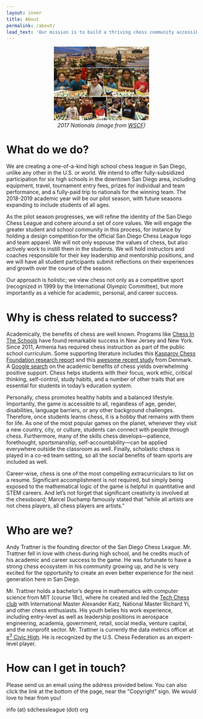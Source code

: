 ```yaml
---
layout: inner
title: About
permalink: /about/
lead_text: 'Our mission is to build a thriving chess community accessible to all San Diego youth. <br> We believe chess is a fun, productive activity that can help students succeed in school and in life.'
---
```


<p style="text-align:center;">
<img src="/img/wi-2017-nationals.jpg" style="width:50%"/><br>
<i class="custom-caption">2017 Nationals (image from <a href="http://www.wisconsinscholasticchess.org/largest-chess-tournament-ever-in-nashville-may-2017/" target="_blank">WSCF</a>)</i>
</p>

# What do we do?

We are creating a one-of-a-kind high school chess league in San Diego, unlike any other in the U.S. or world. We intend to offer fully-subsidized participation for six high schools in the downtown San Diego area, including equipment, travel, tournament entry fees, prizes for individual and team performance, and a fully-paid trip to nationals for the winning team. The 2018-2019 academic year will be our pilot season, with future seasons expanding to include students of all ages.

As the pilot season progresses, we will refine the identity of the San Diego Chess League and cohere around a set of core values. We will engage the greater student and school community in this process, for instance by holding a design competition for the official San Diego Chess League logo and team apparel. We will not only espouse the values of chess, but also actively work to instill them in the students. We will hold instructors and coaches responsible for their key leadership and mentorship positions, and we will have all student participants submit reflections on their experiences and growth over the course of the season.

Our approach is holistic; we view chess not only as a competitive sport (recognized in 1999 by the International Olympic Committee), but more importantly as a vehicle for academic, personal, and career success.


# Why is chess related to success?

Academically, the benefits of chess are well known. Programs like <a href="https://chessintheschools.org/" target="_blank">Chess In The Schools</a> have found remarkable success in New Jersey and New York. Since 2011, Armenia has required chess instruction as part of the public school curriculum. Some supporting literature includes this <a href="http://www.academiadesah.ro/wp-content/uploads/2016/08/research_kcfe.pdf" target="_blank">Kasparov Chess Foundation research report</a> and this <a href="https://www.ncbi.nlm.nih.gov/pmc/articles/PMC5426665/" target="_blank">awesome recent study</a> from Denmark. A <a href="https://www.google.com/search?safe=strict&ei=3rZ1W-WLHsmo0gLixZOICg&q=academic+benefits+of+chess&oq=academic+benefits+of+chess&gs_l=psy-ab.3..0i71k1l8.0.0.0.22836026.0.0.0.0.0.0.0.0..0.0....0...1..64.psy-ab..0.0.0....0.UB9DiNPqdpc" target="_blank">Google search</a> on the academic benefits of chess yields overwhelming positive support. Chess helps students with their focus, work ethic, critical thinking, self-control, study habits, and a number of other traits that are essential for students in today’s education system.

Personally, chess promotes healthy habits and a balanced lifestyle. Importantly, the game is accessible to all, regardless of age, gender, disabilities, language barriers, or any other background challenges. Therefore, once students learns chess, it is a hobby that remains with them for life. As one of the most popular games on the planet, whenever they visit a new country, city, or culture, students can connect with people through chess. Furthermore, many of the skills chess develops—patience, forethought, sportsmanship, self-accountability—can be applied everywhere outside the classroom as well. Finally, scholastic chess is played in a co-ed team setting, so all the social benefits of team sports are included as well.

Career-wise, chess is one of the most compelling extracurriculars to list on a resume. Significant accomplishment is not required, but simply being exposed to the mathematical logic of the game is helpful in quantitative and STEM careers. And let’s not forget that significant creativity is involved at the chessboard; Marcel Duchamp famously stated that “while all artists are not chess players, all chess players are artists.”

# Who are we?

Andy Trattner is the founding director of the San Diego Chess League. Mr. Trattner fell in love with chess during high school, and he credits much of his academic and career success to the game. He was fortunate to have a strong chess ecosystem in his community growing up, and he is very excited for the opportunity to create an even better experience for the next generation here in San Diego.

Mr. Trattner holds a bachelor’s degree in mathematics with computer science from MIT (course 18c), where he created and led the <a href="http://chess.mit.edu" target="_blank">Tech Chess club</a> with International Master Alexander Katz, National Master Richard Yi, and other chess enthusiasts. His youth belies his work experience, including entry-level as well as leadership positions in aerospace engineering, academia, government, retail, social media, venture capital, and the nonprofit sector. Mr. Trattner is currently the data metrics officer at <a href="https://www.e3civichigh.com/" target="_blank">e<sup>3</sup> Civic High</a>. He is recognized by the U.S. Chess Federation as an expert-level player.

# How can I get in touch?

Please send us an email using the address provided below. You can also click the link at the bottom of the page, near the "Copyright" sign. We would love to hear from you!

info (at) sdchessleague (dot) org

